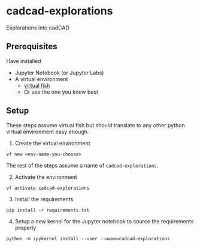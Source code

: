 # cadcad-explorations

Explorations into cadCAD

## Prerequisites

Have installed

- Jupyter Notebook (or Jupyter Labs)
- A virtual environment
  - [virtual fish]()
  - Or use the one you know best

## Setup

These steps assume virtual fish but should translate to any other python virtual
environment easy enough.

1. Create the virtual environment

```
vf new <env-name-you-choose>
```

The rest of the steps assume a name of `cadcad-explorations`.

2. Activate the environment

```
vf activate cadcad-explorations
```

3. Install the requirements

```
pip install -r requirements.txt
```

4. Setup a new kernel for the Jupyter notebook to source the requirements properly

```
python -m ipykernel install --user --name=cadcad-explorations
```
